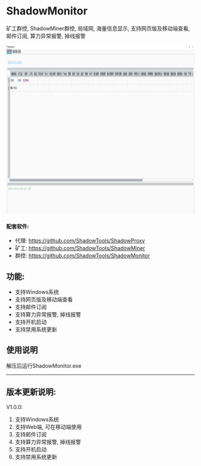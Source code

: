 # ShadowMonitor

矿工群控, ShadowMiner群控, 局域网, 海量信息显示, 支持网页版及移动端查看, 邮件订阅, 算力异常报警, 掉线报警

<img width="1120" height="451" src="https://github.com/ShadowTools/ShadowMonitor/blob/main/ShadowMonitor.JPG?raw=true"/> 

#### 配套软件:
* 代理: <a href="https://github.com/ShadowTools/ShadowProxy">https://github.com/ShadowTools/ShadowProxy</a>
* 矿工: <a href="https://github.com/ShadowTools/ShadowMiner">https://github.com/ShadowTools/ShadowMiner</a>
* 群控: <a href="https://github.com/ShadowTools/ShadowProxy">https://github.com/ShadowTools/ShadowMonitor</a>

## 功能:
* 支持Windows系统
* 支持网页版及移动端查看
* 支持邮件订阅
* 支持算力异常报警, 掉线报警
* 支持开机启动
* 支持禁用系统更新

## 使用说明

解压后运行ShadowMonitor.exe

----------------------------------------------------------------------------------------------

## 版本更新说明:
V1.0.0:
  1. 支持Windows系统
  3. 支持Web端, 可在移动端使用
  4. 支持邮件订阅
  5. 支持算力异常报警, 掉线报警
  6. 支持开机启动
  7. 支持禁用系统更新
